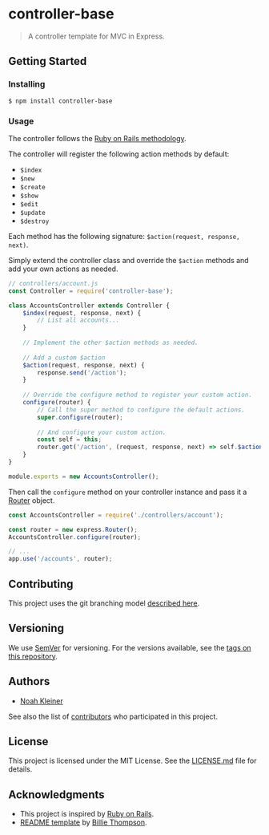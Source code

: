 # controller-base

> A controller template for MVC in Express.

## Getting Started

### Installing

`$ npm install controller-base`

### Usage

The controller follows the [Ruby on Rails methodology](https://www.codecademy.com/articles/standard-controller-actions).

The controller will register the following action methods by default:
* `$index`
* `$new`
* `$create`
* `$show`
* `$edit`
* `$update`
* `$destroy`

Each method has the following signature: `$action(request, response, next)`.

Simply extend the controller class and override the `$action` methods and add your own actions as needed.

```javascript
// controllers/account.js
const Controller = require('controller-base');

class AccountsController extends Controller {
    $index(request, response, next) {
        // List all accounts...
    }
    
    // Implement the other $action methods as needed.
    
    // Add a custom $action
    $action(request, response, next) {
        response.send('/action');
    }
    
    // Override the configure method to register your custom action.
    configure(router) {
        // Call the super method to configure the default actions.
        super.configure(router);
        
        // And configure your custom action.
        const self = this;
        router.get('/action', (request, response, next) => self.$action(request, response, next));
    }
}

module.exports = new AccountsController();
```

Then call the `configure` method on your controller instance and pass it a [Router](https://expressjs.com/en/4x/api.html#router) object.

```javascript
const AccountsController = require('./controllers/account');

const router = new express.Router();
AccountsController.configure(router);

// ...
app.use('/accounts', router);
```

## Contributing

This project uses the git branching model [described here](https://nvie.com/posts/a-successful-git-branching-model/).

## Versioning

We use [SemVer](http://semver.org/) for versioning. For the versions available, see the [tags on this repository](https://github.com/njkleiner/controller-base/tags). 

## Authors

* [Noah Kleiner](https://github.com/njkleiner)

See also the list of [contributors](https://github.com/njkleiner/controller-base/contributors) who participated in this project.

## License

This project is licensed under the MIT License. See the [LICENSE.md](LICENSE.md) file for details.

## Acknowledgments

* This project is inspired by [Ruby on Rails](https://rubyonrails.org/).
* [README template](https://gist.github.com/PurpleBooth/109311bb0361f32d87a2) by [Billie Thompson](https://github.com/PurpleBooth).
